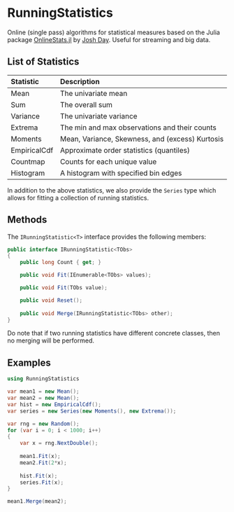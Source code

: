 # RunningStatistics
Online (single pass) algorithms for statistical measures based on the Julia package 
[OnlineStats.jl](https://github.com/joshday/OnlineStats.jl) by [Josh Day](https://github.com/joshday). Useful for streaming and big data.

## List of Statistics

| Statistic    | Description                                     |
|:-------------|:------------------------------------------------|
| Mean         | The univariate mean                             |
| Sum          | The overall sum                                 |
| Variance     | The univariate variance                         |
| Extrema      | The min and max observations and their counts   |
| Moments      | Mean, Variance, Skewness, and (excess) Kurtosis |
| EmpiricalCdf | Approximate order statistics (quantiles)        |
| Countmap     | Counts for each unique value                    |
| Histogram    | A histogram with specified bin edges            |

In addition to the above statistics, we also provide the `Series` type which allows for fitting a collection of running statistics.

## Methods

The `IRunningStatistic<T>` interface provides the following members:

```csharp
public interface IRunningStatistic<TObs>
{
    public long Count { get; }

    public void Fit(IEnumerable<TObs> values);

    public void Fit(TObs value);

    public void Reset();
    
    public void Merge(IRunningStatistic<TObs> other);
}
```

Do note that if two running statistics have different concrete classes, then no merging will be performed.

## Examples

```csharp
using RunningStatistics

var mean1 = new Mean();
var mean2 = new Mean();
var hist = new EmpiricalCdf();
var series = new Series(new Moments(), new Extrema()); 

var rng = new Random();
for (var i = 0; i < 1000; i++)
{
    var x = rng.NextDouble();
    
    mean1.Fit(x);
    mean2.Fit(2*x);
    
    hist.Fit(x);
    series.Fit(x);
}

mean1.Merge(mean2);
```